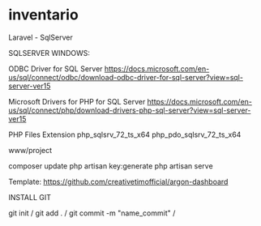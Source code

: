 # inventario
 Laravel - SqlServer

SQLSERVER WINDOWS:

ODBC Driver for SQL Server
https://docs.microsoft.com/en-us/sql/connect/odbc/download-odbc-driver-for-sql-server?view=sql-server-ver15

Microsoft Drivers for PHP for SQL Server
https://docs.microsoft.com/en-us/sql/connect/php/download-drivers-php-sql-server?view=sql-server-ver15

PHP Files Extension
php_sqlsrv_72_ts_x64
php_pdo_sqlsrv_72_ts_x64


www/project

composer update
php artisan key:generate
php artisan serve

Template:
https://github.com/creativetimofficial/argon-dashboard


INSTALL GIT

git init /
git add . /
git commit -m "name_commit" /

